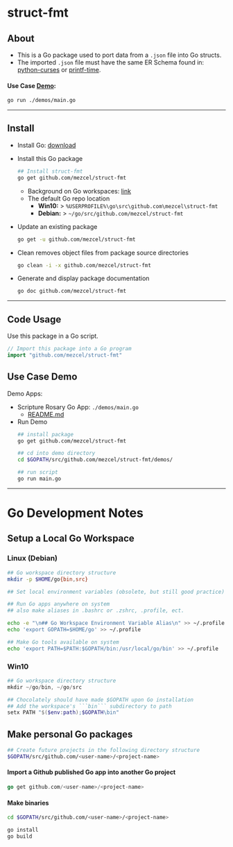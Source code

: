 # struct-fmt

## About

* This is a Go package used to port data from a ```.json``` file into Go structs.
* The imported ```.json``` file  must have the same ER Schema found in: [python-curses]( http://github.com/mezcel/python-curses ) or [printf-time]( http://github.com/mezcel/printf-time ).

#### Use Case [Demo](demos):
```sh
go run ./demos/main.go
```

---

## Install

* Install Go: [download](https://golang.org/dl/)
* Install this Go package
    ```sh
    ## Install struct-fmt
    go get github.com/mezcel/struct-fmt
    ```
    * Background on Go workspaces: [link](#go-development-notes)
    * The default Go repo location
        * **Win10:** > ```%USERPROFILE%\go\src\github.com\mezcel\struct-fmt```
        * **Debian:** > ```~/go/src/github.com/mezcel/struct-fmt```

* Update an existing package
    ```sh
    go get -u github.com/mezcel/struct-fmt
    ```
* Clean removes object files from package source directories
    ```sh
    go clean -i -x github.com/mezcel/struct-fmt
    ```
* Generate and display package documentation
    ```sh
    go doc github.com/mezcel/struct-fmt
    ```

---

## Code Usage

Use this package in a Go script.
```go
// Import this package into a Go program
import "github.com/mezcel/struct-fmt"
```

## Use Case Demo
Demo Apps:
* Scripture Rosary Go App: ```./demos/main.go```
    * [README.md](demos/README.md)
* Run Demo
    ```sh
    ## install package
    go get github.com/mezcel/struct-fmt

    ## cd into demo directory
    cd $GOPATH/src/github.com/mezcel/struct-fmt/demos/

    ## run script
    go run main.go
    ```

---

# Go Development Notes

## Setup a Local Go Workspace

### Linux (Debian)

```sh
## Go workspace directory structure
mkdir -p $HOME/go{bin,src}

## Set local environment variables (obsolete, but still good practice)

## Run Go apps anywhere on system
## also make aliases in .bashrc or .zshrc, .profile, ect.

echo -e "\n## Go Workspace Environment Variable Alias\n" >> ~/.profile
echo 'export GOPATH=$HOME/go' >> ~/.profile

## Make Go tools available on system
echo 'export PATH=$PATH:$GOPATH/bin:/usr/local/go/bin' >> ~/.profile
```

### Win10
```ps1
## Go workspace directory structure
mkdir ~/go/bin, ~/go/src

## Chocolately should have made $GOPATH upon Go installation
## Add the workspace's ```bin``` subdirectory to path
setx PATH "$($env:path);$GOPATH\bin"
```

## Make personal Go packages

```sh
## Create future projects in the following directory structure
$GOPATH/src/github.com/<user-name>/<project-name>
```

#### Import a Github published Go app into another Go project
```go
go get github.com/<user-name>/<project-name>
```

#### Make binaries
```sh
cd $GOPATH/src/github.com/<user-name>/<project-name>

go install
go build
```